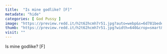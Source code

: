```yaml
---
title:  "Is mine godlike? [F]"
metadate: "hide"
categories: [ God Pussy ]
image: "https://preview.redd.it/h2t62hcmh7r51.jpg?auto=webp&s=6d781bede3610d88511dc733eee358d5c0579fc4"
thumb: "https://preview.redd.it/h2t62hcmh7r51.jpg?width=640&crop=smart&auto=webp&s=9335b7ff88cea20fc32322ddb81b7123efca3803"
visit: ""
---
```

Is mine godlike? [F]
